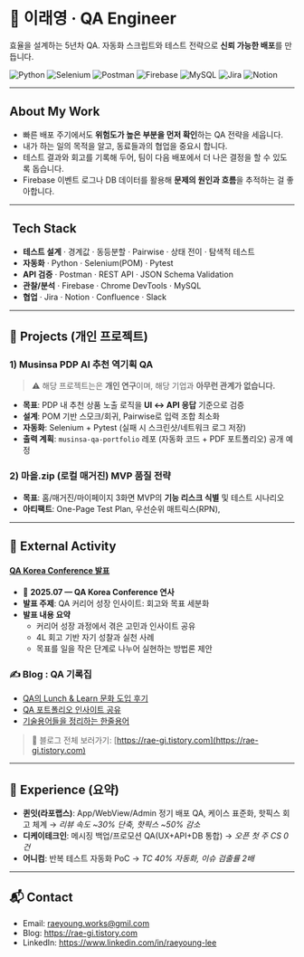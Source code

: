 # 👋 이래영 · QA Engineer
효율을 설계하는 5년차 QA. 자동화 스크립트와 테스트 전략으로 **신뢰 가능한 배포**를 만듭니다.

![Python](https://img.shields.io/badge/Python-3776AB?logo=python&logoColor=white) ![Selenium](https://img.shields.io/badge/Selenium-43B02A?logo=selenium&logoColor=white)
![Postman](https://img.shields.io/badge/Postman-FF6C37?logo=postman&logoColor=white) ![Firebase](https://img.shields.io/badge/Firebase-FFCA28?logo=firebase&logoColor=black) ![MySQL](https://img.shields.io/badge/MySQL-4479A1?logo=mysql&logoColor=white)
![Jira](https://img.shields.io/badge/Jira-0052CC?logo=jira&logoColor=white) ![Notion](https://img.shields.io/badge/Notion-000000?logo=notion&logoColor=white)

---

##  About My Work
- 빠른 배포 주기에서도 **위험도가 높은 부분을 먼저 확인**하는 QA 전략을 세웁니다.
- 내가 하는 일의 목적을 알고, 동료들과의 협업을 중요시 합니다.
- 테스트 결과와 회고를 기록해 두어, 팀이 다음 배포에서 더 나은 결정을 할 수 있도록 돕습니다.
- Firebase 이벤트 로그나 DB 데이터를 활용해 **문제의 원인과 흐름**을 추적하는 걸 좋아합니다.

---

## ️ Tech Stack
- **테스트 설계** · 경계값 · 동등분할 · Pairwise · 상태 전이 · 탐색적 테스트  
- **자동화** · Python · Selenium(POM) · Pytest  
- **API 검증** · Postman · REST API · JSON Schema Validation  
- **관찰/분석** · Firebase · Chrome DevTools · MySQL  
- **협업** · Jira ·  Notion · Confluence · Slack  
---

## 📑 Projects (개인 프로젝트)
### 1) Musinsa PDP **AI 추천** 역기획 QA
> ⚠️ 해당 프로젝트는은 **개인 연구**이며, 해당 기업과 **아무런 관계가 없습니다.** 
- **목표**: PDP 내 추천 상품 노출 로직을 **UI ↔ API 응답** 기준으로 검증
- **설계**: POM 기반 스모크/회귀, Pairwise로 입력 조합 최소화
- **자동화**: Selenium + Pytest (실패 시 스크린샷/네트워크 로그 저장)
- **출력 계획**: `musinsa-qa-portfolio` 레포 (자동화 코드 + PDF 포트폴리오) 공개 예정

### 2) 마을.zip (로컬 매거진) MVP 품질 전략
- **목표**: 홈/매거진/마이페이지 3화면 MVP의 **기능 리스크 식별** 및 테스트 시나리오
- **아티팩트**: One-Page Test Plan, 우선순위 매트릭스(RPN),

---

## 📣 External Activity
####  [QA Korea Conference 발표](https://www.linkedin.com/posts/qa-korea-conference_qa-softwareqa-testing-activity-7346731415339716608-Qubp)
- 📅 **2025.07 — QA Korea Conference 연사**  
- **발표 주제**: QA 커리어 성장 인사이트: 회고와 목표 세분화  
- **발표 내용 요약**
  - 커리어 성장 과정에서 겪은 고민과 인사이트 공유  
  - 4L 회고 기반 자기 성찰과 실천 사례  
  - 목표를 일을 작은 단계로 나누어 실현하는 방법론 제안

### ✍️ Blog : QA 기록집
- [QA의 Lunch & Learn 문화 도입 후기](https://rae-gi.tistory.com/115)  
- [QA 포트폴리오 인사이트 공유](https://rae-gi.tistory.com/134)  
- [기술용어들을 정리하는 한줄용어](https://rae-gi.tistory.com/category/%E2%9C%8F%EF%B8%8F%20%ED%95%9C%EC%A4%84%20%EC%9A%A9%EC%96%B4)  
> 📌 블로그 전체 보러가기: [https://rae-gi.tistory.com](https://rae-gi.tistory.com)


---

## 📄 Experience (요약)
- **퀸잇(라포랩스)**: App/WebView/Admin 정기 배포 QA, 케이스 표준화, 핫픽스 회고 체계 → *리뷰 속도 ~30% 단축, 핫픽스 ~50% 감소*
- **디케이테크인**: 메시징 백업/프로모션 QA(UX+API+DB 통합) → *오픈 첫 주 CS 0건*
- **어니컴**: 반복 테스트 자동화 PoC → *TC 40% 자동화, 이슈 검출률 2배*

---

## 📬 Contact
- Email: raeyoung.works@gmil.com  
- Blog: https://rae-gi.tistory.com  
- LinkedIn: https://www.linkedin.com/in/raeyoung-lee
